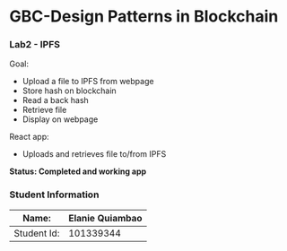 
GBC-Design Patterns in Blockchain
===================================
### Lab2 - IPFS

Goal:
* Upload a file to IPFS from webpage
* Store hash on blockchain
* Read a back hash
* Retrieve file
* Display on webpage

React app:
* Uploads and retrieves file to/from IPFS

**Status: Completed and working app** 

### Student Information

Name:       | Elanie Quiambao 
------------|------------
Student Id: | 101339344
